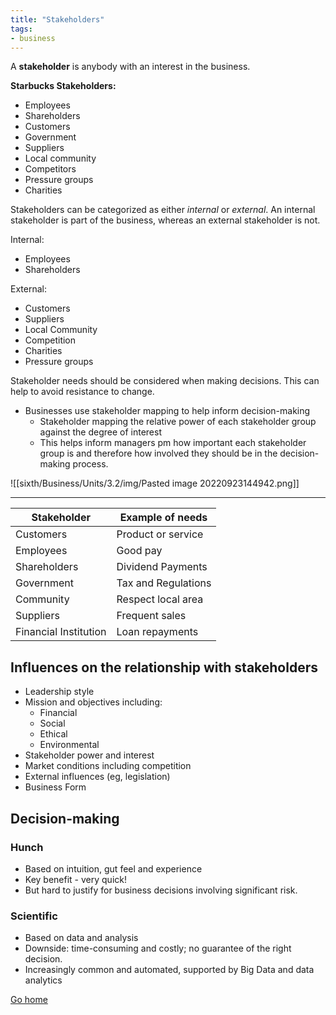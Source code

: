 ```yaml
---
title: "Stakeholders"
tags:
- business
---
```


A **stakeholder** is anybody with an interest in the business.

**Starbucks Stakeholders:**
- Employees
- Shareholders
- Customers
- Government
- Suppliers
- Local community
- Competitors
- Pressure groups
- Charities


Stakeholders can be categorized as either *internal* or *external*. An internal stakeholder is part of the business, whereas an external stakeholder is not.

Internal:
- Employees
- Shareholders

External:
- Customers
- Suppliers
- Local Community
- Competition
- Charities
- Pressure groups

Stakeholder needs should be considered when making decisions. This can help to avoid resistance to change.

- Businesses use stakeholder mapping to help inform decision-making
	- Stakeholder mapping the relative power of each stakeholder group against the degree of interest
	- This helps inform managers pm how important each stakeholder group is and therefore how involved they should be in the decision-making process.

![[sixth/Business/Units/3.2/img/Pasted image 20220923144942.png]]

---

| Stakeholder           | Example of needs    |
| --------------------- | ------------------- |
| Customers             | Product or service  |
| Employees             | Good pay            |
| Shareholders          | Dividend Payments   |
| Government            | Tax and Regulations |
| Community             | Respect local area  | 
| Suppliers             | Frequent sales      |
| Financial Institution | Loan repayments     |

## Influences on the relationship with stakeholders

- Leadership style
- Mission and objectives including:
	- Financial
	- Social
	- Ethical
	- Environmental
- Stakeholder power and interest
- Market conditions including competition
- External influences (eg, legislation)
- Business Form


## Decision-making

### Hunch
- Based on intuition, gut feel and experience
- Key benefit - very quick!
- But hard to justify for business decisions involving significant risk.

### Scientific
- Based on data and analysis
- Downside: time-consuming and costly; no guarantee of the right decision.
- Increasingly common and automated, supported by Big Data and data analytics


[Go home](/)